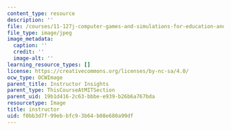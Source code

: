 ```yaml
---
content_type: resource
description: ''
file: /courses/11-127j-computer-games-and-simulations-for-education-and-exploration-spring-2015/f0bb3d7f99ebbfc93b64b08e680a99df_instructor.JPG
file_type: image/jpeg
image_metadata:
  caption: ''
  credit: ''
  image-alt: ''
learning_resource_types: []
license: https://creativecommons.org/licenses/by-nc-sa/4.0/
ocw_type: OCWImage
parent_title: Instructor Insights
parent_type: ThisCourseAtMITSection
parent_uid: 19b1d416-2c63-bbbe-e939-b26b6a767bda
resourcetype: Image
title: instructor
uid: f0bb3d7f-99eb-bfc9-3b64-b08e680a99df
---
```

